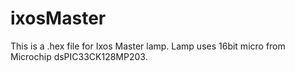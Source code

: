 # ixosMaster
This is a .hex file for Ixos Master lamp. Lamp uses 16bit micro from Microchip dsPIC33CK128MP203.

